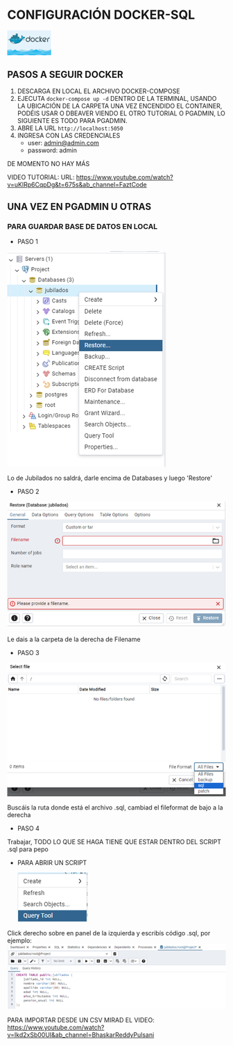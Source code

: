 # CONFIGURACIÓN DOCKER-SQL

<img src="image.png" alt="Alt text" width="20%">



## PASOS A SEGUIR DOCKER
 1. DESCARGA EN LOCAL EL ARCHIVO DOCKER-COMPOSE
 2. EJECUTA `docker-compose up -d` DENTRO DE LA TERMINAL, USANDO LA UBICACIÓN DE LA CARPETA
  UNA VEZ ENCENDIDO EL CONTAINER, PODÉIS USAR O DBEAVER VIENDO EL OTRO TUTORIAL O PGADMIN, LO SIGUIENTE ES TODO PARA PGADMIN.
 4. ABRE LA URL `http://localhost:5050`
 5. INGRESA CON LAS CREDENCIALES
    - user: admin@admin.com
    - password: admin

DE MOMENTO NO HAY MÁS

VIDEO TUTORIAL:
URL: https://www.youtube.com/watch?v=uKlRp6CqpDg&t=675s&ab_channel=FaztCode


## UNA VEZ EN PGADMIN U OTRAS

### PARA GUARDAR BASE DE DATOS EN LOCAL
- PASO 1
  
![Alt text](image-1.png)

Lo de Jubilados no saldrá, darle encima de Databases y luego 'Restore'
- PASO 2
  
![Alt text](image-2.png)

Le dais a la carpeta de la derecha de Filename
- PASO 3
  
![Alt text](image-3.png)

Buscáis la ruta donde está el archivo .sql, cambiad el fileformat de bajo a la derecha

- PASO 4

Trabajar, TODO LO QUE SE HAGA TIENE QUE ESTAR DENTRO DEL SCRIPT .sql para pepo

- PARA ABRIR UN SCRIPT
  
  ![Alt text](image-4.png)

Click derecho sobre en panel de la izquierda y escribís código .sql, por ejemplo:
![Alt text](image-5.png)


PARA IMPORTAR DESDE UN CSV MIRAD EL VIDEO: https://www.youtube.com/watch?v=Ikd2xSb00UI&ab_channel=BhaskarReddyPulsani
